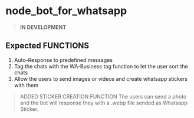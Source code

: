 # node_bot_for_whatsapp

> **IN DEVELOPMENT**

## **Expected FUNCTIONS**
1. Auto-Response to predefined messages
1. Tag the chats with the WA-Business tag function to let the user sort the chats
1. Allow the users to send images or videos and create whatsapp stickers with them

>ADDED STICKER CREATION FUNCTION
The users can send a photo and the bot will response they with a .webp file sended as Whatsapp Sticker.